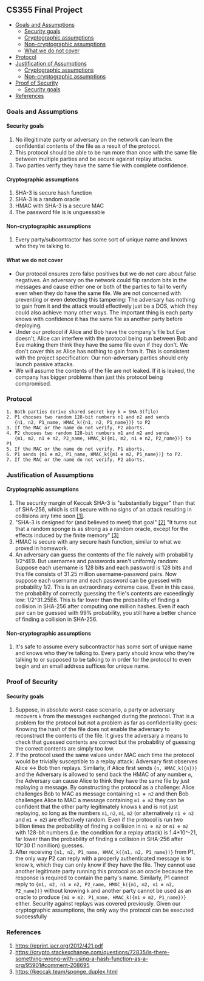 ## CS355 Final Project <!-- omit in toc -->

- [Goals and Assumptions](#goals-and-assumptions)
	- [Security goals](#security-goals)
	- [Cryptographic assumptions](#cryptographic-assumptions)
	- [Non-cryptographic assumptions](#non-cryptographic-assumptions)
	- [What we do not cover](#what-we-do-not-cover)
- [Protocol](#protocol)
- [Justification of Assumptions](#justification-of-assumptions)
	- [Cryptographic assumptions](#cryptographic-assumptions-1)
	- [Non-cryptographic assumptions](#non-cryptographic-assumptions-1)
- [Proof of Security](#proof-of-security)
	- [Security goals](#security-goals-1)
- [References](#references)

### Goals and Assumptions

#### Security goals
1. No illegitimate party or adversary on the network can learn the confidential contents of the file
   as a result of the protocol.
2. This protocol should be able to be run more than once with the same file between multiple
   parties and be secure against replay attacks.
3. Two parties verify they have the same file with complete confidence.

#### Cryptographic assumptions
1. SHA-3 is secure hash function
2. SHA-3 is a random oracle
3. HMAC with SHA-3 is a secure MAC
4. The password file is is unguessable

#### Non-cryptographic assumptions
1. Every party/subcontractor has some sort of unique name and knows who they're talking to.

#### What we do not cover
- Our protocol ensures zero false positives but we do not care about false negatives. An adversary
  on the network could flip random bits in the messages and cause either one or both of the parties
  to fail to verify even when they do have the same file. We are not concerned with preventing or
  even detecting this tampering: The adversary has nothing to gain from it and the attack would
  effectively just be a DOS, which they could also achieve many other ways. The important thing is
  each party knows with confidence it has the same file as another party before deploying.
- Under our protocol if Alice and Bob have the company's file but Eve doesn't, Alice can interfere
  with the protocol being run between Bob and Eve making them think they have the same file even if
  they don't. We don't cover this as Alice has nothing to gain from it. This is consistent with the
  project specification: Our non-adversary parties should only launch passive attacks.
- We will assume the contents of the file are not leaked. If it is leaked, the company has bigger
  problems than just this protocol being compromised.

### Protocol

```
1. Both parties derive shared secret key k = SHA-3(file)
2. P1 chooses two random 128-bit numbers n1 and n2 and sends
   {n1, n2, P1_name, HMAC_k({n1, n2, P1_name})} to P2
3. If the MAC or the name do not verify, P2 aborts.
4. P2 chooses two random 128-bit numbers m1 and m2 and sends
   {m1, m2, n1 ⊕ n2, P2_name, HMAC_k({m1, m2, n1 ⊕ n2, P2_name})} to P1
5. If the MAC or the name do not verify, P1 aborts.
6. P1 sends {m1 ⊕ m2, P1_name, HMAC_k({m1 ⊕ m2, P1_name})} to P2.
7. If the MAC or the name do not verify, P2 aborts.
```

### Justification of Assumptions

#### Cryptographic assumptions
1. The security margin of Keccak SHA-3 is "substantially bigger" than that of SHA-256, which is
   still secure with no signs of an attack resulting in collisions any time soon [\[1\]].
2. "SHA-3 is designed for (and believed to meet) that goal" [\[2\]] "It turns out that a random
   sponge is as strong as a random oracle, except for the effects induced by the finite memory"
   [\[3\]]
3. HMAC is secure with any secure hash function, similar to what we proved in homework.
4. An adversary can guess the contents of the file naively with probability 1/2^4E9. But usernames
   and passwords aren't uniformly random: Suppose each username is 128 bits and each password is 128
   bits and this file consists of 31.25 million username-password pairs. Now suppose each username
   and each password can be guessed with probability 1/2. This is an extraordinary extreme case.
   Even in this case, the probability of correctly guessing the file's contents are exceedingly low:
   1/2^31.25E6. This is far lower than the probability of finding a collision in SHA-256 after
   computing one million hashes. Even if each pair can be guessed with 99% probability, you still
   have a better chance of finding a collision in SHA-256.

#### Non-cryptographic assumptions
1. It's safe to assume every subcontractor has some sort of unique name and knows who they're
   talking to. Every party should know who they're talking to or supposed to be talking to in order
   for the protocol to even begin and an email address suffices for unique name.

### Proof of Security

#### Security goals
1. Suppose, in absolute worst-case scenario, a party or adversary recovers `k` from the messages
   exchanged during the protocol. That is a problem for the protocol but not a problem as far as
   confidentiality goes: Knowing the hash of the file does not enable the adversary to reconstruct
   the contents of the file. It gives the adversary a means to check that guessed contents are
   correct but the probability of guessing the correct contents are simply too low.
2. If the protocol used the same values under MAC each time the protocol would be trivially
   susceptible to a replay attack: Adversary first observes Alice <-> Bob then replays. Similarly,
   if Alice first sends `{n, HMAC_k({n})}` and the Adversary is allowed to send back the HMAC of any
   number `m`, the Adversary can cause Alice to think they have the same file by just replaying a
   message. By constructing the protocol as a challenge: Alice challenges Bob to MAC as message
   containing `n1 ⊕ n2` and then Bob challenges Alice to MAC a message containing `m1 ⊕ m2` they can
   be confident that the other party legitimately knows `k` and is not just replaying, so long as the
   numbers `n1`, `n2`, `m1`, `m2` (or alternatively `n1 ⊕ n2` and `m1 ⊕ m2`) are effectively random.
   Even if the protocol is run two billion times the probability of finding a collision in `n1 ⊕ n2`
   or `m1 ⊕ m2` with 128-bit numbers (i.e. the condition for a replay attack) is 1.4*10^-21, far
   lower than the probability of finding a collision in SHA-256 after 10^30 (1 nonillion) guesses.
3. After receiving `{n1, n2, P1_name, HMAC_k({n1, n2, P1_name})}` from P1, the only way P2 can reply
   with a properly authenticated message is to know `k`, which they can only know if they have the
   file. They cannot use another legitimate party running this protocol as an oracle because the
   response is required to contain the party's name. Similarly, P1 cannot reply to
   `{m1, m2, n1 ⊕ n2, P2_name, HMAC_k({m1, m2, n1 ⊕ n2, P2_name})}` without knowing `k` and another
   party cannot be used as an oracle to produce `{m1 ⊕ m2, P1_name, HMAC_k({m1 ⊕ m2, P1_name})}`
   either. Security against replays was covered previously. Given our cryptographic assumptions, the
   only way the protocol can be executed successfully

### References

1. https://eprint.iacr.org/2012/421.pdf
2. https://crypto.stackexchange.com/questions/72835/is-there-something-wrong-with-using-a-hash-function-as-a-prg/95901#comment-208695
3. https://keccak.team/sponge_duplex.html

[\[1\]]: https://eprint.iacr.org/2012/421.pdf
[\[2\]]: https://crypto.stackexchange.com/questions/72835/is-there-something-wrong-with-using-a-hash-function-as-a-prg/95901#comment-208695
[\[3\]]: https://keccak.team/sponge_duplex.html
